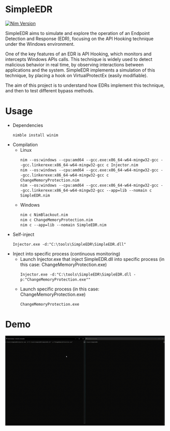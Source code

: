 # SimpleEDR

[![Nim Version](https://img.shields.io/badge/nim-2.0.0-orange.svg)](https://nim-lang.org/)

SimpleEDR aims to simulate and explore the operation of an Endpoint Detection and Response (EDR), focusing on the API Hooking technique under the Windows environment.

One of the key features of an EDR is API Hooking, which monitors and intercepts Windows APIs calls. This technique is widely used to detect malicious behavior in real time, by observing interactions between applications and the system. SimpleEDR implements a simulation of this technique, by placing a hook on VirtualProtectEx (easily modifiable).

The aim of this project is to understand how EDRs implement this technique, and then to test different bypass methods.


# Usage
- Dependencies
  ```
  nimble install winim
  ```
- Compilation
  - Linux
    ```
    nim --os:windows --cpu:amd64 --gcc.exe:x86_64-w64-mingw32-gcc --gcc.linkerexe:x86_64-w64-mingw32-gcc c Injector.nim
    nim --os:windows --cpu:amd64 --gcc.exe:x86_64-w64-mingw32-gcc --gcc.linkerexe:x86_64-w64-mingw32-gcc c ChangeMemoryProtection.nim
    nim --os:windows --cpu:amd64 --gcc.exe:x86_64-w64-mingw32-gcc --gcc.linkerexe:x86_64-w64-mingw32-gcc --app=lib --nomain c SimpleEDR.nim
    ```
  - Windows
    ```
    nim c NimBlackout.nim
    nim c ChangeMemoryProtection.nim
    nim c --app=lib --nomain SimpleEDR.nim
    ```
- Self-inject
  ```
  Injector.exe -d:"C:\tools\SimpleEDR\SimpleEDR.dll"
  ```
- Inject into specific process (continuous monitoring)
    - Launch Injector.exe that inject SimpleEDR.dll into specific process (in this case: ChangeMemoryProtection.exe)
      ```
      Injector.exe -d:"C:\tools\SimpleEDR\SimpleEDR.dll -p:"ChangeMemoryProtection.exe""
      ```
    - Launch specific process (in this case: ChangeMemoryProtection.exe)
      ```
      ChangeMemoryProtection.exe
      ```


# Demo
![](https://github.com/Helixo32/SimpleEDR/blob/main/DemoSimpleEDR.gif)
